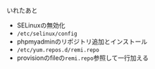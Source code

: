 いれたあと

- SELinuxの無効化
 - `/etc/selinux/config`
- phpmyadminのリポジトリ追加とインストール
 - `/etc/yum.repos.d/remi.repo`
 - provisionのfileの`remi.repo`参照して一行加える
